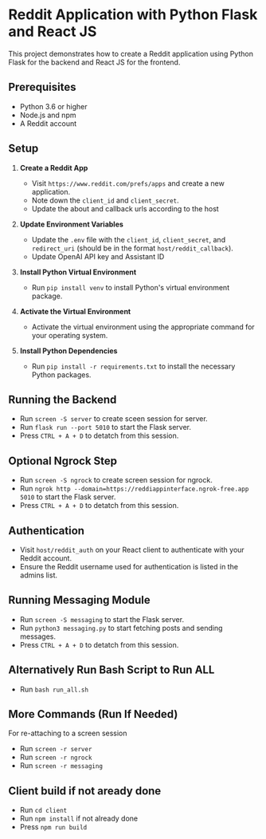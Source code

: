# Reddit Application with Python Flask and React JS

This project demonstrates how to create a Reddit application using Python Flask for the backend and React JS for the frontend.

## Prerequisites

- Python 3.6 or higher
- Node.js and npm
- A Reddit account

## Setup

1. **Create a Reddit App**
   - Visit `https://www.reddit.com/prefs/apps` and create a new application.
   - Note down the `client_id` and `client_secret`.
   - Update the about and callback urls according to the host

2. **Update Environment Variables**
   - Update the `.env` file with the `client_id`, `client_secret`, and `redirect_uri` (should be in the format `host/reddit_callback`).
   - Update OpenAI API key and Assistant ID

3. **Install Python Virtual Environment**
   - Run `pip install venv` to install Python's virtual environment package.

4. **Activate the Virtual Environment**
   - Activate the virtual environment using the appropriate command for your operating system.

5. **Install Python Dependencies**
   - Run `pip install -r requirements.txt` to install the necessary Python packages.

## Running the Backend
- Run `screen -S server` to create sceen session for server.
- Run `flask run --port 5010` to start the Flask server.
- Press `CTRL + A + D` to detatch from this session.

## Optional Ngrock Step
- Run `screen -S ngrock` to create screen session for ngrock.
- Run `ngrok http --domain=https://reddiappinterface.ngrok-free.app 5010` to start the Flask server.
- Press `CTRL + A + D` to detatch from this session.

## Authentication
- Visit `host/reddit_auth` on your React client to authenticate with your Reddit account.
- Ensure the Reddit username used for authentication is listed in the admins list.

## Running Messaging Module
- Run `screen -S messaging` to start the Flask server.
- Run `python3 messaging.py` to start fetching posts and sending messages.
- Press `CTRL + A + D` to detatch from this session.

## Alternatively Run Bash Script to Run ALL
- Run `bash run_all.sh`

## More Commands (Run If Needed)
For re-attaching to a screen session
- Run `screen -r server`
- Run `screen -r ngrock`
- Run `screen -r messaging`

## Client build if not aready done
- Run `cd client`
- Run `npm install` if not already done
- Press `npm run build`
